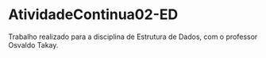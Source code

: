 # AtividadeContinua02-ED
Trabalho realizado para a disciplina de Estrutura de Dados, com o professor Osvaldo Takay.

